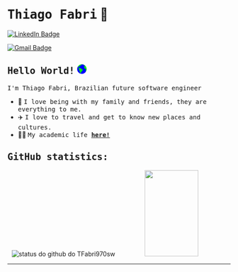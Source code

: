 # <samp>Thiago Fabri</samp> 👋

[![LinkedIn Badge](https://img.shields.io/badge/LinkedIn-%23E4405F.svg?&style=flat-square&logo=linkedin&logoColor=white&color=071A2C&link=https:/https://www.linkedin.com/in/thiago-fabri-b125972ba/)](https://www.linkedin.com/in/thiago-fabri-b125972ba/)

[![Gmail Badge](https://img.shields.io/badge/Gmail-%23E4405F.svg?&style=flat-square&logo=Gmail&logoColor=white&color=071A2C&)](thiagofabri73@gmail.com)

## <samp>Hello World!</samp> <img src="https://github.com/TFabri970sw/TFabri970sw/blob/main/Readme-gif/earth.gif" width="22px" height="22px">

<samp>I'm Thiago Fabri, Brazilian future software engineer

- 🏡&nbsp;<samp>I love being with my family and friends, they are everything to me.</samp>
- ✈️&nbsp;<samp>I love to travel and get to know new places and cultures.</samp>
- 👨‍🎓&nbsp;<samp>My academic life [__here!__](https://github.com/TFabri970sw/list-of-courses-certifications)</samp>

## <samp>GitHub statistics: </samp>

<div align="center">  
  <img width="49%" height="195px" src="https://github-readme-stats.vercel.app/api?username=TFabri970sw&show_icons=true&count_private=true&hide_border=true&title_color=9745f5&icon_color=9745f5&text_color=FFFFFF&bg_color=000000" alt="status do github do TFabri970sw" /> 
  <img width="49%" height="195px" src="https://github-readme-stats.vercel.app/api/top-langs/?username=TFabri970sw&layout=compact&hide_border=true&title_color=9745f5&text_color=FFFFFF&bg_color=000000" />

 
 
 ---
